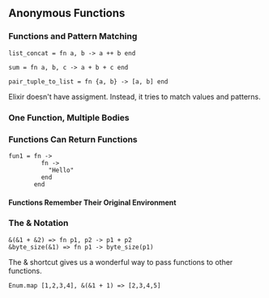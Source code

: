## Anonymous Functions

### Functions and Pattern Matching

```
list_concat = fn a, b -> a ++ b end

sum = fn a, b, c -> a + b + c end

pair_tuple_to_list = fn {a, b} -> [a, b] end
```

Elixir doesn't have assigment. Instead, it tries to match values and patterns.

### One Function, Multiple Bodies

### Functions Can Return Functions

```
fun1 = fn ->
         fn ->
           "Hello"
         end
       end
```

#### Functions Remember Their Original Environment

### The & Notation
```
&(&1 + &2) => fn p1, p2 -> p1 + p2
&byte_size(&1) => fn p1 -> byte_size(p1)
```

The & shortcut gives us a wonderful way to pass functions to other functions.

```
Enum.map [1,2,3,4], &(&1 + 1) => [2,3,4,5]
```